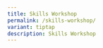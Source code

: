 ```yaml
---
title: Skills Workshop
permalink: /skills-workshop/
variant: tiptap
description: Skills Workshop
---
```

